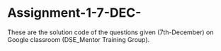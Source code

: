 # Assignment-1-7-DEC-

These are the solution code of the questions given (7th-December)
on Google classroom (DSE_Mentor Training Group).
